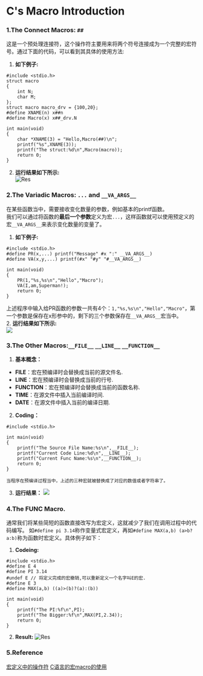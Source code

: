 # C's Macro Introduction  
### 1.The Connect Macros: `##`  
这是一个预处理连接符，这个操作符主要用来将两个符号连接成为一个完整的宏符号。通过下面的代码，可以看到其具体的使用方法:  
1. **如下例子:**  
  ```
  #include <stdio.h>
  struct macro
  {
      int N;
      char M;
  };
  struct macro macro_drv = {100,20};
  #define XNAME(n) x##n
  #define Macro(x) x##_drv.N

  int main(void)
  {
      char *XNAME(3) = "Hello,Macro(##)\n";
      printf("%s",XNAME(3));
      printf("The struct:%d\n",Macro(macro));
      return 0;
  }
  ```  
2. **运行结果如下所示:**  
![Res](https://img2018.cnblogs.com/blog/772331/201908/772331-20190826201100589-1552523535.png)  

### 2.The Variadic Macros: `...` and `__VA_ARGS__`  
在某些函数当中，需要接收变化数量的参数，例如基本的printf函数。  
我们可以通过将函数的**最后一个参数**定义为宏`...`，这样函数就可以使用预定义的宏`__VA_ARGS__`来表示变化数量的变量了。  
1. **如下例子:**  
  ```
  #include <stdio.h>
  #define PR(x,...) printf("Message" #x ":" __VA_ARGS__)
  #define VA(x,y,...) printf(#x" "#y" "#__VA_ARGS__)

  int main(void)
  {
      PR(1,"%s,%s\n","Hello","Macro");
      VA(I,am,Superman!);
      return 0;
  }
  ```  
上述程序中输入给PR函数的参数一共有4个：`1,"%s,%s\n","Hello","Macro"`，第一个参数是保存在x形参中的，剩下的三个参数保存在`__VA_ARGS__`宏当中。  
2. **运行结果如下所示:**  
![](https://img2018.cnblogs.com/blog/772331/201908/772331-20190826203407290-1733127586.png)  

### 3.The Other Macros:`__FILE__` `__LINE__` `__FUNCTION__`  
1. **基本概念：**  
  * __FILE__：宏在预编译时会替换成当前的源文件名.  
  * __LINE__：宏在预编译时会替换成当前的行号.  
  * __FUNCTION__：宏在预编译时会替换成当前的函数名称.  
  * __TIME__：在源文件中插入当前编译时间.
  * __DATE__：在源文件中插入当前的编译日期.
  
2. **Coding：**  
  ```
  #include <stdio.h>

  int main(void)
  {
      printf("The Source File Name:%s\n",__FILE__);
      printf("Current Code Line:%d\n",__LINE__);
      printf("Current Func Name:%s\n",__FUNCTION__);
      return 0;
  }
  ```  
    当程序在预编译过程当中，上述的三种宏就被替换成了对应的数值或者字符串了。  
3. **运行结果：**
![](https://img2018.cnblogs.com/blog/772331/201908/772331-20190826212451755-1660111280.png)

### 4.The FUNC Macro.
通常我们将某些简短的函数直接改写为宏定义，这就减少了我们在调用过程中的代码编写。
如`#define pi 3.14`称作变量式宏定义，再如`#define MAX(a,b) (a>b?a:b)`称为函数时宏定义。具体例子如下：
1. **Codeing:**
  ```
  #include <stdio.h>
  #define E 4
  #define PI 3.14
  #undef E // 将定义完成的宏撤销,可以重新定义一个名字叫E的宏.
  #define E 3
  #define MAX(a,b) ((a)>(b)?(a):(b))

  int main(void)
  {
      printf("The PI:%f\n",PI);
      printf("The Bigger:%f\n",MAX(PI,2.34));
      return 0;
  }
  ```
2. **Result:**
![Res](https://img2018.cnblogs.com/blog/772331/201908/772331-20190826213932662-1088305722.png)

### 5.Reference
[宏定义中的操作符](https://www.cnblogs.com/lidabo/p/4570949.html)
[C语言的宏macro的使用](https://www.cnblogs.com/uestc-mm/p/11414798.html)